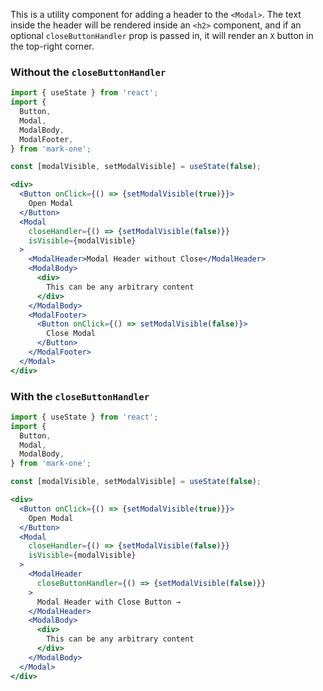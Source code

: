 This is a utility component for adding a header to the `<Modal>`. The text inside the header will be rendered inside an `<h2>` component, and if an optional `closeButtonHandler` prop is passed in, it will render an `X` button in the top-right corner.

### Without the `closeButtonHandler`

```jsx
import { useState } from 'react';
import {
  Button,
  Modal,
  ModalBody,
  ModalFooter,
} from 'mark-one';

const [modalVisible, setModalVisible] = useState(false);

<div>
  <Button onClick={() => {setModalVisible(true)}}>
    Open Modal
  </Button>
  <Modal
    closeHandler={() => {setModalVisible(false)}}
    isVisible={modalVisible}
  >
    <ModalHeader>Modal Header without Close</ModalHeader>
    <ModalBody>
      <div>
        This can be any arbitrary content
      </div>
    </ModalBody>
    <ModalFooter>
      <Button onClick={() => setModalVisible(false)}>
        Close Modal
      </Button>
    </ModalFooter>
  </Modal>
</div>
```

### With the `closeButtonHandler`

```jsx
import { useState } from 'react';
import {
  Button,
  Modal,
  ModalBody,
} from 'mark-one';

const [modalVisible, setModalVisible] = useState(false);

<div>
  <Button onClick={() => {setModalVisible(true)}}>
    Open Modal
  </Button>
  <Modal
    closeHandler={() => {setModalVisible(false)}}
    isVisible={modalVisible}
  >
    <ModalHeader
      closeButtonHandler={() => {setModalVisible(false)}}
    >
      Modal Header with Close Button →
    </ModalHeader>
    <ModalBody>
      <div>
        This can be any arbitrary content
      </div>
    </ModalBody>
  </Modal>
</div>
```
